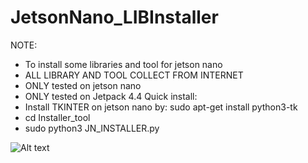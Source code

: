 # JetsonNano_LIBInstaller
NOTE:
- To install some libraries and tool for jetson nano
- ALL LIBRARY AND TOOL COLLECT FROM INTERNET
- ONLY tested on jetson nano
- ONLY tested on Jetpack 4.4
Quick install:
- Install TKINTER on jetson nano by:
    sudo apt-get install python3-tk
 - cd Installer_tool
 - sudo python3 JN_INSTALLER.py

![Alt text](https://github.com/jokerpoe/JetsonNano_LIBInstaller/blob/master/JNLI-tk.png "Optional title")
